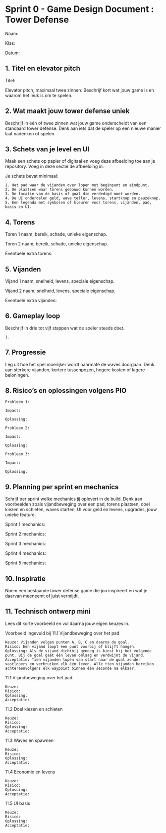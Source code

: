 # Sprint 0 - Game Design Document : Tower Defense

Naam:

Klas: 

Datum: 

## 1. Titel en elevator pitch

Titel:

Elevator pitch, maximaal twee zinnen: Beschrijf kort wat jouw game is en waarom het leuk is om te spelen.

## 2. Wat maakt jouw tower defense uniek

Beschrijf in één of twee zinnen wat jouw game onderscheidt van een standaard tower defense. Denk aan iets dat de speler op een nieuwe manier laat nadenken of spelen.

## 3. Schets van je level en UI

Maak een schets op papier of digitaal en voeg deze afbeelding toe aan je repository. Voeg in deze sectie de afbeelding in.

Je schets bevat minimaal:

    1. Het pad waar de vijanden over lopen met beginpunt en eindpunt.
    2. De plaatsen waar torens gebouwd kunnen worden.
    3. De locatie van de basis of goal die verdedigd moet worden.
    4. De UI onderdelen geld, wave teller, levens, startknop en pauzeknop.
    5. Een legenda met symbolen of kleuren voor torens, vijanden, pad, basis en UI.

## 4. Torens

Toren 1 naam, bereik, schade, unieke eigenschap.

Toren 2 naam, bereik, schade, unieke eigenschap.

Eventuele extra torens:

## 5. Vijanden

Vijand 1 naam, snelheid, levens, speciale eigenschap.

Vijand 2 naam, snelheid, levens, speciale eigenschap.

Eventuele extra vijanden:

## 6. Gameplay loop

Beschrijf in drie tot vijf stappen wat de speler steeds doet. 


    1. 

## 7. Progressie

Leg uit hoe het spel moeilijker wordt naarmate de waves doorgaan. Denk aan sterkere vijanden, kortere tussenpozen, hogere kosten of lagere beloningen.

## 8. Risico’s en oplossingen volgens PIO

    Probleem 1:

    Impact:

    Oplossing:

    Probleem 2:

    Impact:

    Oplossing:

    Probleem 3:

    Impact:

    Oplossing:

## 9. Planning per sprint en mechanics

Schrijf per sprint welke mechanics jij oplevert in de build. Denk aan voorbeelden zoals vijandbeweging over een pad, torens plaatsen, doel kiezen en schieten, waves starten, UI voor geld en levens, upgrades, jouw unieke feature.

Sprint 1 mechanics:

Sprint 2 mechanics:

Sprint 3 mechanics:

Sprint 4 mechanics:

Sprint 5 mechanics:

## 10. Inspiratie

Noem een bestaande tower defense game die jou inspireert en wat je daarvan meeneemt of juist vermijdt.

## 11. Technisch ontwerp mini

Lees dit korte voorbeeld en vul daarna jouw eigen keuzes in.

Voorbeeld ingevuld bij 11.1 Vijandbeweging over het pad

    Keuze: Vijanden volgen punten A, B, C en daarna de goal.
    Risico: Een vijand loopt een punt voorbij of blijft hangen.
    Oplossing: Als de vijand dichtbij genoeg is kiest hij het volgende punt. Bij de goal gaat één leven omlaag en verdwijnt de vijand.
    Acceptatie: Tien vijanden lopen van start naar de goal zonder vastlopers en verbruiken elk één leven. Alle tien vijanden bereiken achtereenvolgens elk waypoint binnen één seconde na elkaar.

11.1 Vijandbeweging over het pad

    Keuze:
    Risico:
    Oplossing:
    Acceptatie:

11.2 Doel kiezen en schieten

    Keuze:
    Risico:
    Oplossing:
    Acceptatie:

11.3 Waves en spawnen

    Keuze:
    Risico:
    Oplossing:
    Acceptatie:

11.4 Economie en levens

    Keuze:
    Risico:
    Oplossing:
    Acceptatie:

11.5 UI basis

    Keuze:
    Risico:
    Oplossing:
    Acceptatie:
